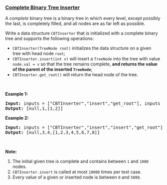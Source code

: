 ### [Complete Binary Tree Inserter](https://leetcode.com/problems/complete-binary-tree-inserter)

<p>A <em>complete</em> binary tree is a binary tree in which every level, except possibly the last, is completely filled, and all nodes are as far left as possible.</p>

<p>Write a data structure&nbsp;<code>CBTInserter</code>&nbsp;that is initialized with a complete binary tree and supports the following operations:</p>

<ul>
	<li><code>CBTInserter(TreeNode root)</code> initializes the data structure on a given tree&nbsp;with head node <code>root</code>;</li>
	<li><code>CBTInserter.insert(int v)</code> will insert a <code>TreeNode</code>&nbsp;into the tree with value <code>node.val =&nbsp;v</code>&nbsp;so that the tree remains complete, <strong>and returns the value of the parent of the inserted <code>TreeNode</code></strong>;</li>
	<li><code>CBTInserter.get_root()</code> will return the head node of the tree.</li>
</ul>

<ol>
</ol>

<div>
<p>&nbsp;</p>

<p><strong>Example 1:</strong></p>

<pre>
<strong>Input: </strong>inputs = <span id="example-input-1-1">[&quot;CBTInserter&quot;,&quot;insert&quot;,&quot;get_root&quot;]</span>, inputs = <span id="example-input-1-2">[[[1]],[2],[]]</span>
<strong>Output: </strong><span id="example-output-1">[null,1,[1,2]]</span>
</pre>

<div>
<p><strong>Example 2:</strong></p>

<pre>
<strong>Input: </strong>inputs = <span id="example-input-2-1">[&quot;CBTInserter&quot;,&quot;insert&quot;,&quot;insert&quot;,&quot;get_root&quot;]</span>, inputs = <span id="example-input-2-2">[[[1,2,3,4,5,6]],[7],[8],[]]</span>
<strong>Output: </strong><span id="example-output-2">[null,3,4,[1,2,3,4,5,6,7,8]]</span></pre>
</div>

<div>
<p>&nbsp;</p>

<p><strong>Note:</strong></p>

<ol>
	<li>The initial given tree is complete and contains between <code>1</code> and <code>1000</code> nodes.</li>
	<li><code>CBTInserter.insert</code> is called at most <code>10000</code> times per test case.</li>
	<li>Every value of a given or inserted node is between <code>0</code> and <code>5000</code>.</li>
</ol>
</div>
</div>

<div>
<p>&nbsp;</p>

<div>&nbsp;</div>
</div>
